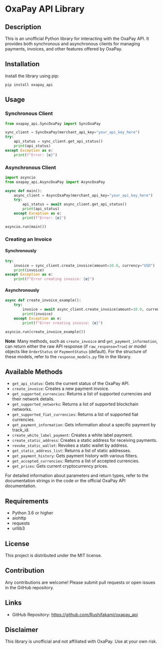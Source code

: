 # OxaPay API Library

## Description
This is an unofficial Python library for interacting with the OxaPay API. It provides both synchronous and asynchronous clients for managing payments, invoices, and other features offered by OxaPay.

## Installation
Install the library using pip:
```
pip install oxapay_api
```

## Usage

### Synchronous Client
```python
from oxapay_api.SyncOxaPay import SyncOxaPay

sync_client = SyncOxaPay(merchant_api_key="your_api_key_here")
try:
    api_status = sync_client.get_api_status()
    print(api_status)
except Exception as e:
    print(f"Error: {e}")
```

### Asynchronous Client
```python
import asyncio
from oxapay_api.AsyncOxaPay import AsyncOxaPay

async def main():
    async_client = AsyncOxaPay(merchant_api_key="your_api_key_here")
    try:
        api_status = await async_client.get_api_status()
        print(api_status)
    except Exception as e:
        print(f"Error: {e}")

asyncio.run(main())
```

### Creating an Invoice

#### Synchronously
```python
try:
    invoice = sync_client.create_invoice(amount=10.0, currency="USD")
    print(invoice)
except Exception as e:
    print(f"Error creating invoice: {e}")
```

#### Asynchronously
```python
async def create_invoice_example():
    try:
        invoice = await async_client.create_invoice(amount=10.0, currency="USD")
        print(invoice)
    except Exception as e:
        print(f"Error creating invoice: {e}")

asyncio.run(create_invoice_example())
```

**Note**: Many methods, such as `create_invoice` and `get_payment_information`, can return either the raw API response (if `raw_response=True`) or model objects like `OrderStatus` or `PaymentStatus` (default). For the structure of these models, refer to the `response_models.py` file in the library.

## Available Methods
- `get_api_status`: Gets the current status of the OxaPay API.
- `create_invoice`: Creates a new payment invoice.
- `get_supported_currencies`: Returns a list of supported currencies and their network details.
- `get_supported_networks`: Returns a list of supported blockchain networks.
- `get_supported_fiat_currencies`: Returns a list of supported fiat currencies.
- `get_payment_information`: Gets information about a specific payment by track_id.
- `create_white_label_payment`: Creates a white label payment.
- `create_static_address`: Creates a static address for receiving payments.
- `revoke_static_wallet`: Revokes a static wallet by address.
- `get_static_address_list`: Returns a list of static addresses.
- `get_payment_history`: Gets payment history with various filters.
- `get_accepted_currencies`: Returns a list of accepted currencies.
- `get_prices`: Gets current cryptocurrency prices.

For detailed information about parameters and return types, refer to the documentation strings in the code or the official OxaPay API documentation.

## Requirements
- Python 3.6 or higher
- aiohttp
- requests
- urllib3

## License
This project is distributed under the MIT license.

## Contribution
Any contributions are welcome! Please submit pull requests or open issues in the GitHub repository.

## Links
- GitHub Repository: https://github.com/Rushifakami/oxapay_api

## Disclaimer
This library is unofficial and not affiliated with OxaPay. Use at your own risk.
